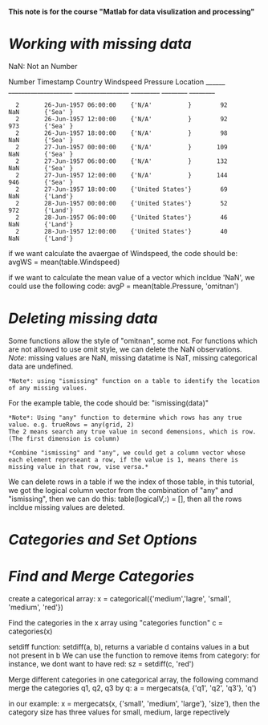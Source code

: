 **This note is for the course "Matlab for data visulization and processing"**

# *Working with missing data*

NaN: Not an Number

 Number         Timestamp               Country         Windspeed    Pressure    Location
    ______    ____________________    _________________    _________    ________    ________

      2       26-Jun-1957 06:00:00    {'N/A'          }        92         NaN       {'Sea' }
      2       26-Jun-1957 12:00:00    {'N/A'          }        92         973       {'Sea' }
      2       26-Jun-1957 18:00:00    {'N/A'          }        98         NaN       {'Sea' }
      2       27-Jun-1957 00:00:00    {'N/A'          }       109         NaN       {'Sea' }
      2       27-Jun-1957 06:00:00    {'N/A'          }       132         NaN       {'Sea' }
      2       27-Jun-1957 12:00:00    {'N/A'          }       144         946       {'Sea' }
      2       27-Jun-1957 18:00:00    {'United States'}        69         NaN       {'Land'}
      2       28-Jun-1957 00:00:00    {'United States'}        52         972       {'Land'}
      2       28-Jun-1957 06:00:00    {'United States'}        46         NaN       {'Land'}
      2       28-Jun-1957 12:00:00    {'United States'}        40         NaN       {'Land'}

if we want calculate the avaergae of Windspeed, the code should be:
    avgWS = mean(table.Windspeed)

if we want to calculate the mean value of a vector which incldue 'NaN', we could use the following code:
    avgP = mean(table.Pressure, 'omitnan')


# *Deleting missing data*
Some functions allow the style of "omitnan", some not. For functions which are not allowed to use omit style, we can delete the NaN observations.
    *Note*: missing values are NaN, missing datatime is NaT, missing categorical data are undefined.

    *Note*: using "ismissing" function on a table to identify the location of any missing values.

For the example table, the code should be: "ismissing(data)"

    *Note*: Using "any" function to determine which rows has any true value. e.g. trueRows = any(grid, 2)
    The 2 means search any true value in second demensions, which is row. (The first dimension is column)

    *Combine "ismissing" and "any", we could get a column vector whose each element represeant a row, if the value is 1, means there is missing value in that row, vise versa.*

We can delete rows in a table if we the index of those table, in this tutorial, we got the logical column vector from the combination of "any" and "ismissing", then we can do this:
    table(logicalV,:) = [], then all the rows incldue missing values are deleted.

# *Categories and Set Options*

# *Find and Merge Categories*
create a categorical array: x = categorical({'medium','lagre', 'small', 'medium', 'red'})

Find the categories in the x array using "categories function"
    c = categories(x)

setdiff function: setdiff(a, b), returns a variable d contains values in a but not present in b
We can use the function to remove items from category:
    for instance, we dont want to have red: sz = setdiff(c, 'red')

Merge different categories in one categorical array, the following command merge the categories q1, q2, q3 by q: a = mergecats(a, {'q1', 'q2', 'q3'}, 'q')

in our example:
    x = mergecats(x, {'small', 'medium', 'large'}, 'size'), then the category size has three values for small, medium, large repectively